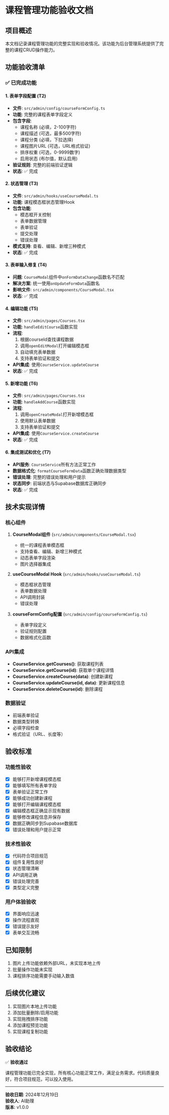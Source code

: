 # 课程管理功能验收文档

## 项目概述

本文档记录课程管理功能的完整实现和验收情况。该功能为后台管理系统提供了完整的课程CRUD操作能力。

## 功能验收清单

### ✅ 已完成功能

#### 1. 表单字段配置 (T2)
- **文件**: `src/admin/config/courseFormConfig.ts`
- **功能**: 完整的课程表单字段定义
- **包含字段**:
  - 课程名称 (必填，2-100字符)
  - 课程描述 (可选，最多500字符)
  - 课程分类 (必填，下拉选择)
  - 课程图片URL (可选，URL格式验证)
  - 排序权重 (可选，0-9999数字)
  - 启用状态 (布尔值，默认启用)
- **验证规则**: 完整的前端验证逻辑
- **状态**: ✅ 完成

#### 2. 状态管理 (T3)
- **文件**: `src/admin/hooks/useCourseModal.ts`
- **功能**: 课程模态框状态管理Hook
- **包含功能**:
  - 模态框开关控制
  - 表单数据管理
  - 表单验证
  - 提交处理
  - 错误处理
- **模式支持**: 查看、编辑、新增三种模式
- **状态**: ✅ 完成

#### 3. 表单输入修复 (T4)
- **问题**: `CourseModal`组件中`onFormDataChange`函数名不匹配
- **解决方案**: 统一使用`onUpdateFormData`函数名
- **影响文件**: `src/admin/components/CourseModal.tsx`
- **状态**: ✅ 完成

#### 4. 编辑功能 (T5)
- **文件**: `src/admin/pages/Courses.tsx`
- **功能**: `handleEditCourse`函数实现
- **流程**:
  1. 根据courseId查找课程数据
  2. 调用`openEditModal`打开编辑模态框
  3. 自动填充表单数据
  4. 支持表单验证和提交
- **API集成**: 使用`CourseService.updateCourse`
- **状态**: ✅ 完成

#### 5. 新增功能 (T6)
- **文件**: `src/admin/pages/Courses.tsx`
- **功能**: `handleAddCourse`函数实现
- **流程**:
  1. 调用`openCreateModal`打开新增模态框
  2. 使用默认表单数据
  3. 支持表单验证和提交
- **API集成**: 使用`CourseService.createCourse`
- **状态**: ✅ 完成

#### 6. 集成测试和优化 (T7)
- **API服务**: `CourseService`所有方法正常工作
- **数据格式化**: `formatCourseFormData`函数正确处理数据类型
- **错误处理**: 完整的错误处理和用户提示
- **状态同步**: 前端状态与Supabase数据库正确同步
- **状态**: ✅ 完成

## 技术实现详情

### 核心组件

1. **CourseModal组件** (`src/admin/components/CourseModal.tsx`)
   - 统一的课程表单模态框
   - 支持查看、编辑、新增三种模式
   - 动态表单字段渲染
   - 图片选择器集成

2. **useCourseModal Hook** (`src/admin/hooks/useCourseModal.ts`)
   - 模态框状态管理
   - 表单数据处理
   - API调用封装
   - 错误处理

3. **courseFormConfig配置** (`src/admin/config/courseFormConfig.ts`)
   - 表单字段定义
   - 验证规则配置
   - 数据格式化函数

### API集成

- **CourseService.getCourses()**: 获取课程列表
- **CourseService.getCourse(id)**: 获取单个课程详情
- **CourseService.createCourse(data)**: 创建新课程
- **CourseService.updateCourse(id, data)**: 更新课程信息
- **CourseService.deleteCourse(id)**: 删除课程

### 数据验证

- 前端表单验证
- 数据类型转换
- 必填字段检查
- 格式验证（URL、长度等）

## 验收标准

### 功能性验收

- [x] 能够打开新增课程模态框
- [x] 能够填写所有表单字段
- [x] 表单验证正常工作
- [x] 能够成功创建新课程
- [x] 能够打开编辑课程模态框
- [x] 编辑模态框正确显示现有数据
- [x] 能够修改课程信息并保存
- [x] 数据正确同步到Supabase数据库
- [x] 错误处理和用户提示正常

### 技术性验收

- [x] 代码符合项目规范
- [x] 组件复用性良好
- [x] 状态管理清晰
- [x] API调用正确
- [x] 错误处理完善
- [x] 类型定义完整

### 用户体验验收

- [x] 界面响应迅速
- [x] 操作流程直观
- [x] 错误提示友好
- [x] 表单交互流畅

## 已知限制

1. 图片上传功能依赖外部URL，未实现本地上传
2. 批量操作功能未实现
3. 课程排序功能需要手动输入数值

## 后续优化建议

1. 实现图片本地上传功能
2. 添加批量删除/启用功能
3. 实现拖拽排序功能
4. 添加课程预览功能
5. 实现课程复制功能

## 验收结论

✅ **验收通过**

课程管理功能已完全实现，所有核心功能正常工作，满足业务需求。代码质量良好，符合项目规范，可以投入使用。

---

**验收日期**: 2024年12月19日  
**验收人**: AI助理  
**版本**: v1.0.0